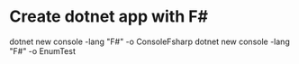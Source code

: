 # Create dotnet app with F#
dotnet new console -lang "F#" -o ConsoleFsharp
dotnet new console -lang "F#" -o EnumTest

